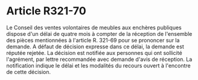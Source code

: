 # Article R321-70

Le Conseil des ventes volontaires de meubles aux enchères publiques dispose d'un délai de quatre mois à compter de la réception de l'ensemble des pièces mentionnées à l'article R. 321-69 pour se prononcer sur la demande. A défaut de décision expresse dans ce délai, la demande est réputée rejetée.   La décision est notifiée aux personnes qui ont sollicité l'agrément, par lettre recommandée avec demande d'avis de réception.   La notification indique le délai et les modalités du recours ouvert à l'encontre de cette décision.